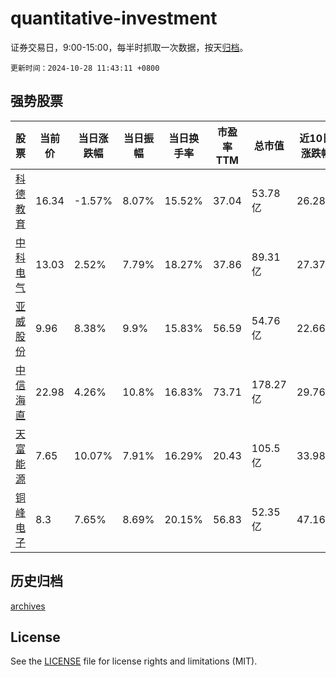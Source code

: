 # quantitative-investment

证券交易日，9:00-15:00，每半时抓取一次数据，按天[归档](archives)。

`更新时间：2024-10-28 11:43:11 +0800`

## 强势股票

|股票|当前价|当日涨跌幅|当日振幅|当日换手率|市盈率TTM|总市值|近10日涨跌幅|
|----|----|----|----|----|----|----|----|
|[科德教育](https://xueqiu.com/S/SZ300192)|16.34|-1.57%|8.07%|15.52%|37.04|53.78亿|26.28%|
|[中科电气](https://xueqiu.com/S/SZ300035)|13.03|2.52%|7.79%|18.27%|37.86|89.31亿|27.37%|
|[亚威股份](https://xueqiu.com/S/SZ002559)|9.96|8.38%|9.9%|15.83%|56.59|54.76亿|22.66%|
|[中信海直](https://xueqiu.com/S/SZ000099)|22.98|4.26%|10.8%|16.83%|73.71|178.27亿|29.76%|
|[天富能源](https://xueqiu.com/S/SH600509)|7.65|10.07%|7.91%|16.29%|20.43|105.5亿|33.98%|
|[铜峰电子](https://xueqiu.com/S/SH600237)|8.3|7.65%|8.69%|20.15%|56.83|52.35亿|47.16%|

## 历史归档

[archives](archives)

## License

See the [LICENSE](LICENSE) file for license rights and limitations (MIT).